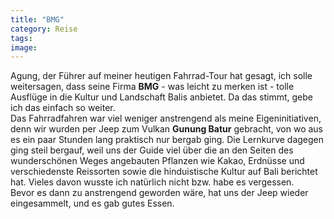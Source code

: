 ```yaml
---
title: "BMG"
category: Reise
tags: 
image: 
---
```


Agung, der Führer auf meiner heutigen Fahrrad-Tour hat gesagt, ich solle weitersagen, dass seine Firma **BMG** - was leicht zu merken ist - tolle Ausflüge in die Kultur und Landschaft Balis anbietet. Da das stimmt, gebe ich das einfach so weiter.  
Das Fahrradfahren war viel weniger anstrengend als meine Eigeninitiativen, denn wir wurden per Jeep zum Vulkan **Gunung Batur** gebracht, von wo aus es ein paar Stunden lang praktisch nur bergab ging. Die Lernkurve dagegen ging steil bergauf, weil uns der Guide viel über die an den Seiten des wunderschönen Weges angebauten Pflanzen wie Kakao, Erdnüsse und verschiedenste Reissorten sowie die hinduistische Kultur auf Bali berichtet hat. Vieles davon wusste ich natürlich nicht bzw. habe es vergessen.  
Bevor es dann zu anstrengend geworden wäre, hat uns der Jeep wieder eingesammelt, und es gab gutes Essen.